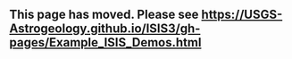 ## This page has moved. Please see https://USGS-Astrogeology.github.io/ISIS3/gh-pages/Example_ISIS_Demos.html